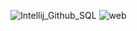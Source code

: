 ![Intellij_Github_SQL](https://github.com/user-attachments/assets/780d96c7-3805-43ce-98fb-969ec6e237de)
![web](https://github.com/user-attachments/assets/4c4d6afc-f167-4193-9175-d3806b7b11ce)
